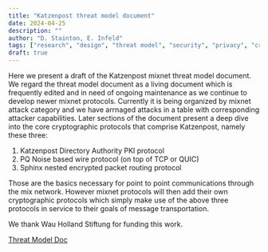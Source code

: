 ```yaml
---
title: "Katzenpost threat model document"
date: 2024-04-25
description: ""
author: "D. Stainton, E. Infeld"
tags: ["research", "design", "threat model", "security", "privacy", "cryptography"]
draft: true
---
```


Here we present a draft of the Katzenpost mixnet threat model document.
We regard the threat model document as a living document which is frequently
edited and in need of ongoing maintenance as we continue to develop newer
mixnet protocols. Currently it is being organized by mixnet attack category
and we have arrnaged attacks in a table with corresponding attacker
capabilities. Later sections of the document present a deep dive into the core cryptographic
protocols that comprise Katzenpost, namely these three:

1. Katzenpost Directory Authority PKI protocol
2. PQ Noise based wire protocol (on top of TCP or QUIC)
3. Sphinx nested encrypted packet routing protocol

Those are the basics necessary for point to point communications through the mix network.
However mixnet protocols will then add their own cryptographic protocols which simply
make use of the above three protocols in service to their goals of message transportation.

We thank Wau Holland Stiftung for funding this work.

[Threat Model Doc](https://katzenpost.network/research/Threat_Model_Doc.pdf)
